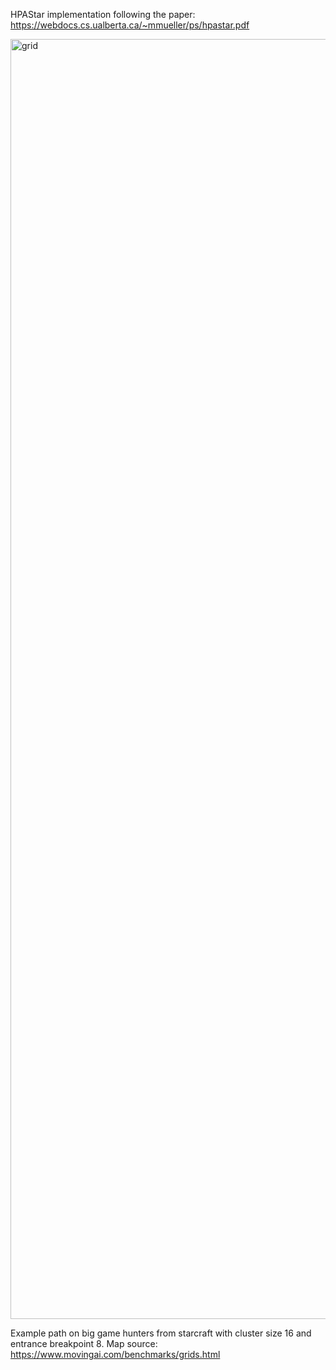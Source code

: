 HPAStar implementation following the paper: https://webdocs.cs.ualberta.ca/~mmueller/ps/hpastar.pdf

<img width="2048" height="2048" alt="grid" src="https://github.com/user-attachments/assets/a56ae9ee-2ce5-44dd-900c-f2407553dc3c" />

Example path on big game hunters from starcraft with cluster size 16 and entrance breakpoint 8. Map source: https://www.movingai.com/benchmarks/grids.html
